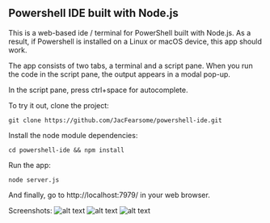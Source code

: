 ## Powershell IDE built with Node.js
This is a web-based ide / terminal for PowerShell built with Node.js. As a result, if Powershell is installed on a Linux or macOS device, this app should work.

The app consists of two tabs, a terminal and a script pane. When you run the code in the script pane, the output appears in a modal pop-up.

In the script pane, press ctrl+space for autocomplete.

To try it out, clone the project:

`git clone https://github.com/JacFearsome/powershell-ide.git`

Install the node module dependencies:
	
`cd powershell-ide && npm install`

Run the app:

`node server.js`

And finally, go to http://localhost:7979/ in your web browser.

Screenshots:
![alt text](https://www.jesserussell.net/wp-content/uploads/2017/11/pside3.png)
![alt text](https://www.jesserussell.net/wp-content/uploads/2017/11/pside1.png)
![alt text](https://www.jesserussell.net/wp-content/uploads/2017/11/pside2.png)
